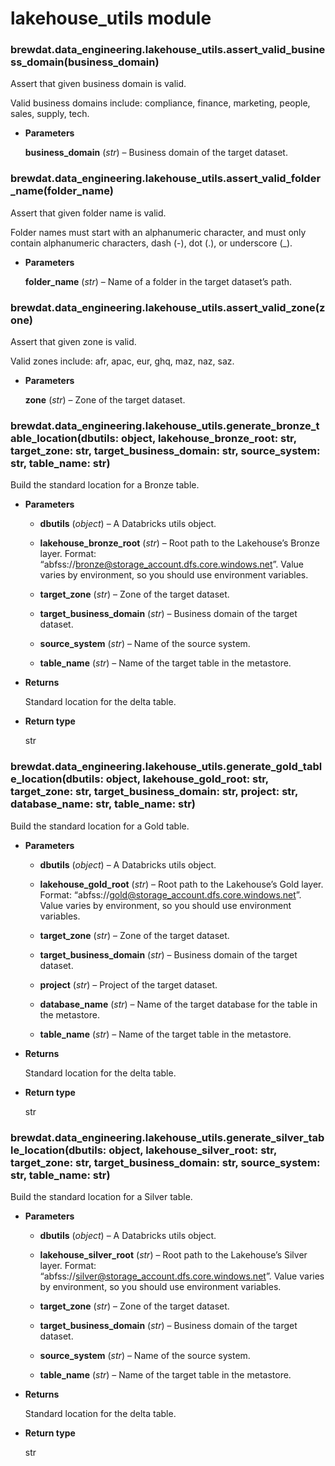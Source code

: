 # lakehouse_utils module


### brewdat.data_engineering.lakehouse_utils.assert_valid_business_domain(business_domain)
Assert that given business domain is valid.

Valid business domains include: compliance, finance, marketing, people, sales, supply, tech.


* **Parameters**

    **business_domain** (*str*) – Business domain of the target dataset.



### brewdat.data_engineering.lakehouse_utils.assert_valid_folder_name(folder_name)
Assert that given folder name is valid.

Folder names must start with an alphanumeric character, and must only
contain alphanumeric characters, dash (-), dot (.), or underscore (_).


* **Parameters**

    **folder_name** (*str*) – Name of a folder in the target dataset’s path.



### brewdat.data_engineering.lakehouse_utils.assert_valid_zone(zone)
Assert that given zone is valid.

Valid zones include: afr, apac, eur, ghq, maz, naz, saz.


* **Parameters**

    **zone** (*str*) – Zone of the target dataset.



### brewdat.data_engineering.lakehouse_utils.generate_bronze_table_location(dbutils: object, lakehouse_bronze_root: str, target_zone: str, target_business_domain: str, source_system: str, table_name: str)
Build the standard location for a Bronze table.


* **Parameters**

    
    * **dbutils** (*object*) – A Databricks utils object.


    * **lakehouse_bronze_root** (*str*) – Root path to the Lakehouse’s Bronze layer.
    Format: “abfss://bronze@storage_account.dfs.core.windows.net”.
    Value varies by environment, so you should use environment variables.


    * **target_zone** (*str*) – Zone of the target dataset.


    * **target_business_domain** (*str*) – Business domain of the target dataset.


    * **source_system** (*str*) – Name of the source system.


    * **table_name** (*str*) – Name of the target table in the metastore.



* **Returns**

    Standard location for the delta table.



* **Return type**

    str



### brewdat.data_engineering.lakehouse_utils.generate_gold_table_location(dbutils: object, lakehouse_gold_root: str, target_zone: str, target_business_domain: str, project: str, database_name: str, table_name: str)
Build the standard location for a Gold table.


* **Parameters**

    
    * **dbutils** (*object*) – A Databricks utils object.


    * **lakehouse_gold_root** (*str*) – Root path to the Lakehouse’s Gold layer.
    Format: “abfss://gold@storage_account.dfs.core.windows.net”.
    Value varies by environment, so you should use environment variables.


    * **target_zone** (*str*) – Zone of the target dataset.


    * **target_business_domain** (*str*) – Business domain of the target dataset.


    * **project** (*str*) – Project of the target dataset.


    * **database_name** (*str*) – Name of the target database for the table in the metastore.


    * **table_name** (*str*) – Name of the target table in the metastore.



* **Returns**

    Standard location for the delta table.



* **Return type**

    str



### brewdat.data_engineering.lakehouse_utils.generate_silver_table_location(dbutils: object, lakehouse_silver_root: str, target_zone: str, target_business_domain: str, source_system: str, table_name: str)
Build the standard location for a Silver table.


* **Parameters**

    
    * **dbutils** (*object*) – A Databricks utils object.


    * **lakehouse_silver_root** (*str*) – Root path to the Lakehouse’s Silver layer.
    Format: “abfss://silver@storage_account.dfs.core.windows.net”.
    Value varies by environment, so you should use environment variables.


    * **target_zone** (*str*) – Zone of the target dataset.


    * **target_business_domain** (*str*) – Business domain of the target dataset.


    * **source_system** (*str*) – Name of the source system.


    * **table_name** (*str*) – Name of the target table in the metastore.



* **Returns**

    Standard location for the delta table.



* **Return type**

    str
